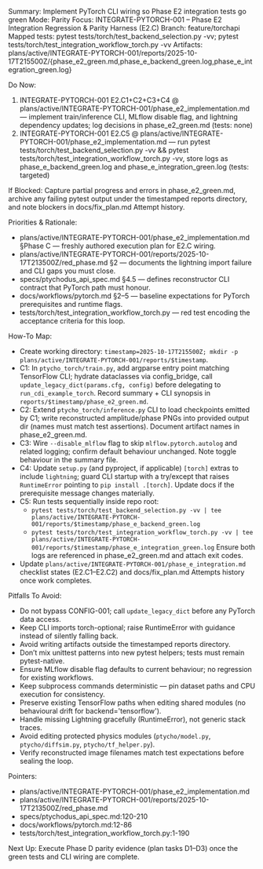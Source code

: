 Summary: Implement PyTorch CLI wiring so Phase E2 integration tests go green
Mode: Parity
Focus: INTEGRATE-PYTORCH-001 – Phase E2 Integration Regression & Parity Harness (E2.C)
Branch: feature/torchapi
Mapped tests: pytest tests/torch/test_backend_selection.py -vv; pytest tests/torch/test_integration_workflow_torch.py -vv
Artifacts: plans/active/INTEGRATE-PYTORCH-001/reports/2025-10-17T215500Z/{phase_e2_green.md,phase_e_backend_green.log,phase_e_integration_green.log}

Do Now:
1. INTEGRATE-PYTORCH-001 E2.C1+C2+C3+C4 @ plans/active/INTEGRATE-PYTORCH-001/phase_e2_implementation.md — implement train/inference CLI, MLflow disable flag, and lightning dependency updates; log decisions in phase_e2_green.md (tests: none)
2. INTEGRATE-PYTORCH-001 E2.C5 @ plans/active/INTEGRATE-PYTORCH-001/phase_e2_implementation.md — run pytest tests/torch/test_backend_selection.py -vv && pytest tests/torch/test_integration_workflow_torch.py -vv, store logs as phase_e_backend_green.log and phase_e_integration_green.log (tests: targeted)

If Blocked: Capture partial progress and errors in phase_e2_green.md, archive any failing pytest output under the timestamped reports directory, and note blockers in docs/fix_plan.md Attempt history.

Priorities & Rationale:
- plans/active/INTEGRATE-PYTORCH-001/phase_e2_implementation.md §Phase C — freshly authored execution plan for E2.C wiring.
- plans/active/INTEGRATE-PYTORCH-001/reports/2025-10-17T213500Z/red_phase.md §2 — documents the lightning import failure and CLI gaps you must close.
- specs/ptychodus_api_spec.md §4.5 — defines reconstructor CLI contract that PyTorch path must honour.
- docs/workflows/pytorch.md §2–5 — baseline expectations for PyTorch prerequisites and runtime flags.
- tests/torch/test_integration_workflow_torch.py — red test encoding the acceptance criteria for this loop.

How-To Map:
- Create working directory: `timestamp=2025-10-17T215500Z; mkdir -p plans/active/INTEGRATE-PYTORCH-001/reports/$timestamp`.
- C1: In `ptycho_torch/train.py`, add argparse entry point matching TensorFlow CLI; hydrate dataclasses via config_bridge, call `update_legacy_dict(params.cfg, config)` before delegating to `run_cdi_example_torch`. Record summary + CLI synopsis in `reports/$timestamp/phase_e2_green.md`.
- C2: Extend `ptycho_torch/inference.py` CLI to load checkpoints emitted by C1; write reconstructed amplitude/phase PNGs into provided output dir (names must match test assertions). Document artifact names in phase_e2_green.md.
- C3: Wire `--disable_mlflow` flag to skip `mlflow.pytorch.autolog` and related logging; confirm default behaviour unchanged. Note toggle behaviour in the summary file.
- C4: Update `setup.py` (and pyproject, if applicable) `[torch]` extras to include `lightning`; guard CLI startup with a try/except that raises `RuntimeError` pointing to `pip install .[torch]`. Update docs if the prerequisite message changes materially.
- C5: Run tests sequentially inside repo root:
  - `pytest tests/torch/test_backend_selection.py -vv | tee plans/active/INTEGRATE-PYTORCH-001/reports/$timestamp/phase_e_backend_green.log`
  - `pytest tests/torch/test_integration_workflow_torch.py -vv | tee plans/active/INTEGRATE-PYTORCH-001/reports/$timestamp/phase_e_integration_green.log`
  Ensure both logs are referenced in phase_e2_green.md and attach exit codes.
- Update `plans/active/INTEGRATE-PYTORCH-001/phase_e_integration.md` checklist states (E2.C1–E2.C2) and docs/fix_plan.md Attempts history once work completes.

Pitfalls To Avoid:
- Do not bypass CONFIG-001; call `update_legacy_dict` before any PyTorch data access.
- Keep CLI imports torch-optional; raise RuntimeError with guidance instead of silently falling back.
- Avoid writing artifacts outside the timestamped reports directory.
- Don’t mix unittest patterns into new pytest helpers; tests must remain pytest-native.
- Ensure MLflow disable flag defaults to current behaviour; no regression for existing workflows.
- Keep subprocess commands deterministic — pin dataset paths and CPU execution for consistency.
- Preserve existing TensorFlow paths when editing shared modules (no behavioural drift for backend='tensorflow').
- Handle missing Lightning gracefully (RuntimeError), not generic stack traces.
- Avoid editing protected physics modules (`ptycho/model.py`, `ptycho/diffsim.py`, `ptycho/tf_helper.py`).
- Verify reconstructed image filenames match test expectations before sealing the loop.

Pointers:
- plans/active/INTEGRATE-PYTORCH-001/phase_e2_implementation.md
- plans/active/INTEGRATE-PYTORCH-001/reports/2025-10-17T213500Z/red_phase.md
- specs/ptychodus_api_spec.md:120-210
- docs/workflows/pytorch.md:12-86
- tests/torch/test_integration_workflow_torch.py:1-190

Next Up: Execute Phase D parity evidence (plan tasks D1–D3) once the green tests and CLI wiring are complete.
